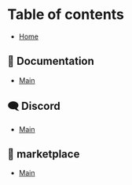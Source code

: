 # Table of contents

* [Home](README.md)

## 🧭 Documentation <a href="#doc" id="doc"></a>

* [Main](doc/main.md)

## 🗨 Discord

* [Main](discord/main.md)

## 🏪 marketplace

* [Main](marketplace/main.md)
